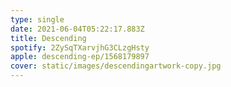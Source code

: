 ```yaml
---
type: single
date: 2021-06-04T05:22:17.883Z
title: Descending
spotify: 2ZySqTXarvjhG3CLzgHsty
apple: descending-ep/1568179897
cover: static/images/descendingartwork-copy.jpg
---
```

